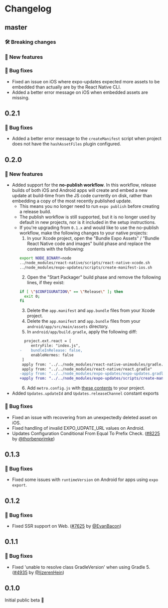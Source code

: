 # Changelog

## master

### 🛠 Breaking changes

### 🎉 New features

### 🐛 Bug fixes

- Fixed an issue on iOS where expo-updates expected more assets to be embedded than actually are by the React Native CLI.
- Added a better error message on iOS when embedded assets are missing.

## 0.2.1

### 🐛 Bug fixes

- Added a better error message to the `createManifest` script when project does not have the `hashAssetFiles` plugin configured.

## 0.2.0

### 🎉 New features

- Added support for the **no-publish workflow**. In this workflow, release builds of both iOS and Android apps will create and embed a new update at build-time from the JS code currently on disk, rather than embedding a copy of the most recently published update. 
  - This means you no longer need to run `expo publish` before creating a release build.
  - The publish workflow is still supported, but it is no longer used by default in new projects, nor is it included in the setup instructions.
  - If you're upgrading from `0.1.x` and would like to use the no-publish workflow, make the following changes to your native projects:
    1. In your Xcode project, open the "Bundle Expo Assets" / "Bundle React Native code and images" build phase and replace the contents with the following:
    ```sh
    export NODE_BINARY=node
    ../node_modules/react-native/scripts/react-native-xcode.sh
    ../node_modules/expo-updates/scripts/create-manifest-ios.sh
    ```
    2. Open the "Start Packager" build phase and remove the following lines, if they exist:
    ```sh
    if [ \"$CONFIGURATION\" == \"Release\" ]; then
      exit 0;
    fi
    ```
    3. Delete the `app.manifest` and `app.bundle` files from your Xcode project.
    4. Delete the `app.manifest` and `app.bundle` files from your `android/app/src/main/assets` directory.
    5. In `android/app/build.gradle`, apply the following diff:
    ```diff
      project.ext.react = [
         entryFile: "index.js",
    -    bundleInRelease: false,
         enableHermes: false
     ]
     apply from: '../../node_modules/react-native-unimodules/gradle.groovy'
     apply from: "../../node_modules/react-native/react.gradle"
    -apply from: "../../node_modules/expo-updates/expo-updates.gradle"
    +apply from: "../../node_modules/expo-updates/scripts/create-manifest-android.gradle"
    ```
    6. Add `metro.config.js` with [these contents](https://github.com/expo/expo/blob/master/templates/expo-template-bare-minimum/metro.config.js) to your project.
- Added `Updates.updateId` and `Updates.releaseChannel` constant exports

### 🐛 Bug fixes

- Fixed an issue with recovering from an unexpectedly deleted asset on iOS.
- Fixed handling of invalid EXPO_UDPATE_URL values on Android.
- Updates Configuration Conditional From Equal To Prefix Check. ([#8225](https://github.com/expo/expo/pull/8225) by [@thorbenprimke](https://github.com/thorbenprimke))

## 0.1.3

### 🐛 Bug fixes

- Fixed some issues with `runtimeVersion` on Android for apps using `expo export`.

## 0.1.2

### 🐛 Bug fixes

- Fixed SSR support on Web. ([#7625](https://github.com/expo/expo/pull/7625) by [@EvanBacon](https://github.com/EvanBacon))

## 0.1.1

### 🐛 Bug fixes

- Fixed 'unable to resolve class GradleVersion' when using Gradle 5. ([#4935](https://github.com/expo/expo/pull/7577) by [@IjzerenHein](https://github.com/IjzerenHein))

## 0.1.0

Initial public beta 🎉
